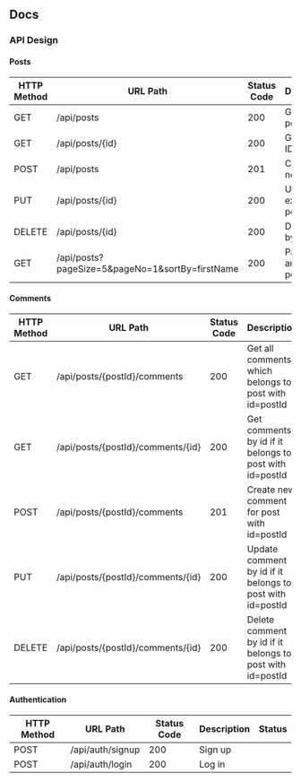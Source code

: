 ## Docs

### API Design

#### Posts

| HTTP Method | URL Path                                        | Status Code | Description                  | Status |
| ----------- | ----------------------------------------------- | ----------- | ---------------------------- | ------ |
| GET         | /api/posts                                      | 200         | Get all posts                | ✔      |
| GET         | /api/posts/{id}                                 | 200         | Get post by ID               | ✔      |
| POST        | /api/posts                                      | 201         | Create a new post            | ✔      |
| PUT         | /api/posts/{id}                                 | 200         | Update an exisitng post      | ✔      |
| DELETE      | /api/posts/{id}                                 | 200         | Delete post by ID            | ✔      |
| GET         | /api/posts?pageSize=5&pageNo=1&sortBy=firstName | 200         | Paginating and sorting posts |        |

#### Comments

| HTTP Method | URL Path                          | Status Code | Description                                                | Status |
| ----------- | --------------------------------- | ----------- | ---------------------------------------------------------- | ------ |
| GET         | /api/posts/{postId}/comments      | 200         | Get all comments which belongs to post with id=postId      |        |
| GET         | /api/posts/{postId}/comments/{id} | 200         | Get comments by id if it belongs to post with id=postId    |        |
| POST        | /api/posts/{postId}/comments      | 201         | Create new comment for post with id=postId                 |        |
| PUT         | /api/posts/{postId}/comments/{id} | 200         | Update comment by id  if it belongs to post with id=postId |        |
| DELETE      | /api/posts/{postId}/comments/{id} | 200         | Delete comment by id if it belongs to post with id=postId  |        |

#### Authentication

| HTTP Method | URL Path         | Status Code | Description | Status |
| ----------- | ---------------- | ----------- | ----------- | ------ |
| POST        | /api/auth/signup | 200         | Sign up     |        |
| POST        | /api/auth/login  | 200         | Log in      |        |

